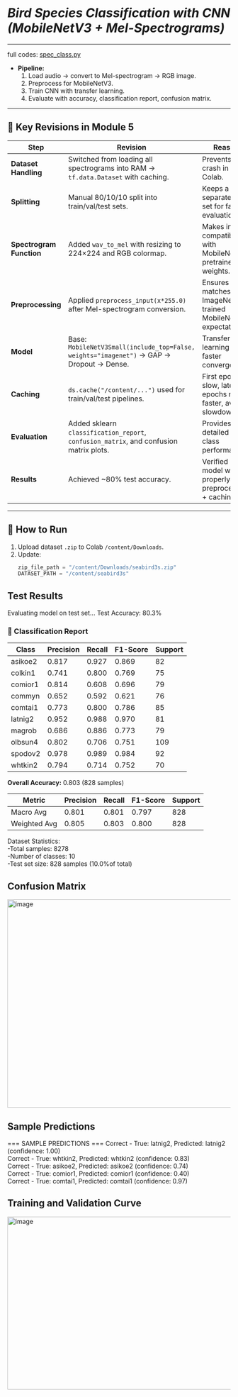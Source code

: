 # *Bird Species Classification with CNN (MobileNetV3 + Mel-Spectrograms)*  

---
full codes:  [spec_class.py](https://github.com/pohyuwei0111/RaspberryPi_Project/blob/f9cc8fcbdb7d643f283fefea20ed7c47dd4c7e19/docs/revision_guide/deeplearning/spec_class.py)
- **Pipeline:**
  1. Load audio → convert to Mel-spectrogram → RGB image.  
  2. Preprocess for MobileNetV3.  
  3. Train CNN with transfer learning.  
  4. Evaluate with accuracy, classification report, confusion matrix.  

---

## 🔹 Key Revisions in Module 5

| Step | Revision | Reason |
|------|----------|--------|
| **Dataset Handling** | Switched from loading all spectrograms into RAM → `tf.data.Dataset` with caching. | Prevents RAM crash in Colab. |
| **Splitting** | Manual 80/10/10 split into train/val/test sets. | Keeps a separate test set for fair evaluation. |
| **Spectrogram Function** | Added `wav_to_mel` with resizing to 224×224 and RGB colormap. | Makes input compatible with MobileNetV3 pretrained weights. |
| **Preprocessing** | Applied `preprocess_input(x*255.0)` after Mel-spectrogram conversion. | Ensures input matches ImageNet-trained MobileNetV3 expectations. |
| **Model** | Base: `MobileNetV3Small(include_top=False, weights="imagenet")` → GAP → Dropout → Dense. | Transfer learning for faster convergence. |
| **Caching** | `ds.cache("/content/...")` used for train/val/test pipelines. | First epoch slow, later epochs much faster, avoids slowdown. |
| **Evaluation** | Added sklearn `classification_report`, `confusion_matrix`, and confusion matrix plots. | Provides detailed per-class performance. |
| **Results** | Achieved ~80% test accuracy. | Verified model works properly with preprocessing + caching. |

---

## 🔹 How to Run
1. Upload dataset `.zip` to Colab `/content/Downloads`.  
2. Update:
   ````python
   zip_file_path = "/content/Downloads/seabird3s.zip"
   DATASET_PATH = "/content/seabird3s"

## Test Results  
Evaluating model on test set...
Test Accuracy: 80.3%

### 📄 Classification Report

| Class     | Precision | Recall | F1-Score | Support |
|-----------|-----------|--------|----------|---------|
| asikoe2   | 0.817     | 0.927  | 0.869    | 82      |
| colkin1   | 0.741     | 0.800  | 0.769    | 75      |
| comior1   | 0.814     | 0.608  | 0.696    | 79      |
| commyn    | 0.652     | 0.592  | 0.621    | 76      |
| comtai1   | 0.773     | 0.800  | 0.786    | 85      |
| latnig2   | 0.952     | 0.988  | 0.970    | 81      |
| magrob    | 0.686     | 0.886  | 0.773    | 79      |
| olbsun4   | 0.802     | 0.706  | 0.751    | 109     |
| spodov2   | 0.978     | 0.989  | 0.984    | 92      |
| whtkin2   | 0.794     | 0.714  | 0.752    | 70      |  

**Overall Accuracy:** 0.803 (828 samples)  

| Metric        | Precision | Recall | F1-Score | Support |
|---------------|-----------|--------|----------|---------|
| Macro Avg     | 0.801     | 0.801  | 0.797    | 828     |
| Weighted Avg  | 0.805     | 0.803  | 0.800    | 828     |

Dataset Statistics:  
-Total samples: 8278  
-Number of classes: 10  
-Test set size: 828 samples (10.0%of total)  
## Confusion Matrix  
<img width="527" height="470" alt="image" src="https://github.com/user-attachments/assets/c10a2fa3-e613-48bb-94a6-662ecae603a4" />

## Sample Predictions  

=== SAMPLE PREDICTIONS ===
Correct - True: latnig2, Predicted: latnig2 (confidence: 1.00)  
Correct - True: whtkin2, Predicted: whtkin2 (confidence: 0.83)  
Correct - True: asikoe2, Predicted: asikoe2 (confidence: 0.74)  
Correct - True: comior1, Predicted: comior1 (confidence: 0.40)  
Correct - True: comtai1, Predicted: comtai1 (confidence: 0.97)  

## Training and Validation Curve  
<img width="1189" height="390" alt="image" src="https://github.com/user-attachments/assets/506bc43a-21bf-44d1-9f70-8dc85d731653" />

